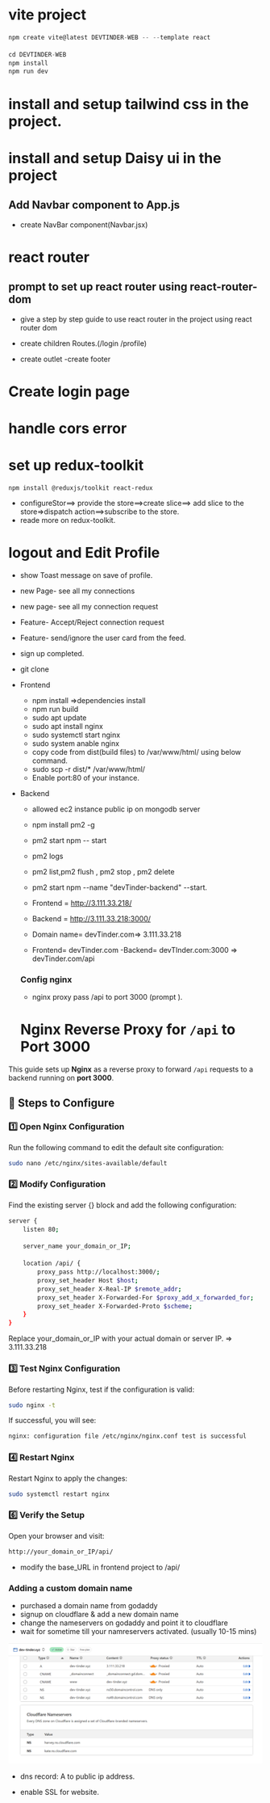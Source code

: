 # vite project
```javascript
npm create vite@latest DEVTINDER-WEB -- --template react

cd DEVTINDER-WEB
npm install
npm run dev
```
# install and setup tailwind css in the project.

# install and setup Daisy ui in the project
## Add Navbar component to App.js

- create NavBar component(Navbar.jsx)

# react router
## prompt to set up react router using react-router-dom

- give a step by step guide to use react router in the project using react router dom

- create children Routes.(/login /profile)
- create outlet
-create footer

# Create login page

# handle cors error
# set up redux-toolkit 
```javasccript
npm install @reduxjs/toolkit react-redux
```
- configureStor==> provide the store==>create slice==> add slice to the store=>dispatch action==>subscribe to the store. 
- reade more on redux-toolkit.

# logout and Edit Profile 

- show Toast message on save of profile.
- new Page- see all my connections
- new page- see all my connection request
- Feature- Accept/Reject connection request

- Feature- send/ignore the user card from the feed.

- sign up completed.


- git clone
- Frontend
  - npm install =>dependencies install
  - npm run build
  - sudo apt update
  - sudo apt install nginx
  - sudo systemctl start nginx
  - sudo system anable nginx
  - copy code from dist(build files) to /var/www/html/ using below command.
  - sudo scp -r dist/* /var/www/html/
  - Enable port:80 of your instance.

- Backend
  - allowed ec2 instance public ip on mongodb server
  - npm install pm2 -g
  - pm2 start npm -- start
  - pm2 logs
  - pm2 list,pm2 flush <name>, pm2 stop <name>, pm2 delete <name>

  - pm2 start npm --name "devTinder-backend" --start.

  - Frontend = http://3.111.33.218/
  - Backend = http://3.111.33.218:3000/

  - Domain name= devTinder.com=>  3.111.33.218
  
  - Frontend= devTinder.com
  -Backend= devTInder.com:3000 => devTinder.com/api

  ### Config nginx

  - nginx proxy pass /api to port 3000 (prompt ).
  
  # Nginx Reverse Proxy for `/api` to Port 3000

This guide sets up **Nginx** as a reverse proxy to forward `/api` requests to a backend running on **port 3000**.

## 🚀 Steps to Configure

### 1️⃣ Open Nginx Configuration  
Run the following command to edit the default site configuration:  
```sh
sudo nano /etc/nginx/sites-available/default
```

### 2️⃣ Modify Configuration

Find the existing server {} block and add the following configuration:

```sh
server {
    listen 80;

    server_name your_domain_or_IP;

    location /api/ {
        proxy_pass http://localhost:3000/;
        proxy_set_header Host $host;
        proxy_set_header X-Real-IP $remote_addr;
        proxy_set_header X-Forwarded-For $proxy_add_x_forwarded_for;
        proxy_set_header X-Forwarded-Proto $scheme;
    }
}
```
 Replace your_domain_or_IP with your actual domain or server IP. => 3.111.33.218

### 3️⃣ Test Nginx Configuration

Before restarting Nginx, test if the configuration is valid:

```sh
sudo nginx -t
```
If successful, you will see:
```sh
nginx: configuration file /etc/nginx/nginx.conf test is successful
```
### 4️⃣ Restart Nginx

Restart Nginx to apply the changes:
```sh
sudo systemctl restart nginx
```
### 6️⃣ Verify the Setup
Open your browser and visit:

```sh
http://your_domain_or_IP/api/

```
- modify the base_URL in frontend project to /api/


### Adding a custom domain name

- purchased a domain name from godaddy
- signup on cloudflare & add a new domain name
- change the nameservers on godaddy and point it to cloudflare
- wait for sometime till your namreservers activated. (usually 10-15 mins)

![alt text](image.png)

- dns record: A to public ip address.

- enable SSL for website.